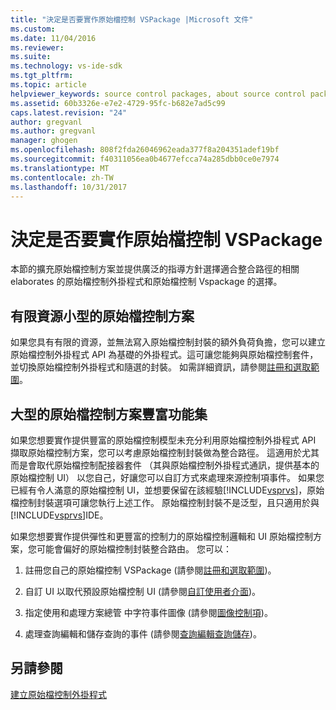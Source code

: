 ```yaml
---
title: "決定是否要實作原始檔控制 VSPackage |Microsoft 文件"
ms.custom: 
ms.date: 11/04/2016
ms.reviewer: 
ms.suite: 
ms.technology: vs-ide-sdk
ms.tgt_pltfrm: 
ms.topic: article
helpviewer_keywords: source control packages, about source control packages
ms.assetid: 60b3326e-e7e2-4729-95fc-b682e7ad5c99
caps.latest.revision: "24"
author: gregvanl
ms.author: gregvanl
manager: ghogen
ms.openlocfilehash: 808f2fda26046962eada377f8a204351adef19bf
ms.sourcegitcommit: f40311056ea0b4677efcca74a285dbb0ce0e7974
ms.translationtype: MT
ms.contentlocale: zh-TW
ms.lasthandoff: 10/31/2017
---
```

# <a name="determining-whether-to-implement-a-source-control-vspackage"></a>決定是否要實作原始檔控制 VSPackage
本節的擴充原始檔控制方案並提供廣泛的指導方針選擇適合整合路徑的相關 elaborates 的原始檔控制外掛程式和原始檔控制 Vspackage 的選擇。  
  
## <a name="small-source-control-solution-with-limited-resources"></a>有限資源小型的原始檔控制方案  
 如果您具有有限的資源，並無法寫入原始檔控制封裝的額外負荷負擔，您可以建立原始檔控制外掛程式 API 為基礎的外掛程式。這可讓您能夠與原始檔控制套件，並切換原始檔控制外掛程式和隨選的封裝。 如需詳細資訊，請參閱[註冊和選取範圍](../../extensibility/internals/registration-and-selection-source-control-vspackage.md)。  
  
## <a name="large-source-control-solution-with-a-rich-feature-set"></a>大型的原始檔控制方案豐富功能集  
 如果您想要實作提供豐富的原始檔控制模型未充分利用原始檔控制外掛程式 API 擷取原始檔控制方案，您可以考慮原始檔控制封裝做為整合路徑。 這適用於尤其而是會取代原始檔控制配接器套件 （其與原始檔控制外掛程式通訊，提供基本的原始檔控制 UI） 以您自己，好讓您可以自訂方式來處理來源控制項事件。 如果您已經有令人滿意的原始檔控制 UI，並想要保留在該經驗[!INCLUDE[vsprvs](../../code-quality/includes/vsprvs_md.md)]，原始檔控制封裝選項可讓您執行上述工作。 原始檔控制封裝不是泛型，且只適用於與[!INCLUDE[vsprvs](../../code-quality/includes/vsprvs_md.md)]IDE。  
  
 如果您想要實作提供彈性和更豐富的控制力的原始檔控制邏輯和 UI 原始檔控制方案，您可能會偏好的原始檔控制封裝整合路由。 您可以：  
  
1.  註冊您自己的原始檔控制 VSPackage (請參閱[註冊和選取範圍](../../extensibility/internals/registration-and-selection-source-control-vspackage.md))。  
  
2.  自訂 UI 以取代預設原始檔控制 UI (請參閱[自訂使用者介面](../../extensibility/internals/custom-user-interface-source-control-vspackage.md))。  
  
3.  指定使用和處理方案總管 中字符事件圖像 (請參閱[圖像控制項](../../extensibility/internals/glyph-control-source-control-vspackage.md))。  
  
4.  處理查詢編輯和儲存查詢的事件 (請參閱[查詢編輯查詢儲存](../../extensibility/internals/query-edit-query-save-source-control-vspackage.md))。  
  
## <a name="see-also"></a>另請參閱  
 [建立原始檔控制外掛程式](../../extensibility/internals/creating-a-source-control-plug-in.md)
